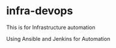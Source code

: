 # infra-devops
This is for Infrastructure automation <br>

Using Ansible and Jenkins for Automation

